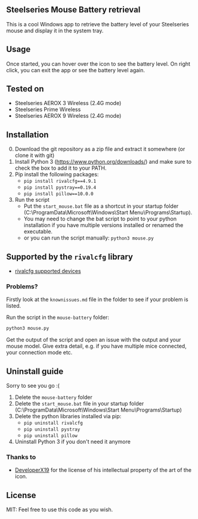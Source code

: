 ## Steelseries Mouse Battery retrieval

This is a cool Windows app to retrieve the battery level of your Steelseries
mouse and display it in the system tray.

## Usage

Once started, you can hover over the icon to see the battery level. On right
click, you can exit the app or see the battery level again.

## Tested on

- Steelseries AEROX 3 Wireless (2.4G mode)
- Steelseries Prime Wireless
- Steelseries AEROX 9 Wireless (2.4G mode)

## Installation

0. Download the git repository as a zip file and extract it somewhere (or clone
   it with git)
1. Install Python 3 (https://www.python.org/downloads/) and make sure to check
   the box to add it to your PATH.
2. Pip install the following packages:
   - `pip install rivalcfg==4.9.1`
   - `pip install pystray==0.19.4`
   - `pip install pillow==10.0.0`
3. Run the script
   - Put the `start_mouse.bat` file as a shortcut in your startup folder
     (C:\ProgramData\Microsoft\Windows\Start Menu\Programs\Startup).
   - You may need to change the bat script to point to your python installation
     if you have multiple versions installed or renamed the executable.
   - or you can run the script manually: `python3 mouse.py`

## Supported by the `rivalcfg` library

- [rivalcfg supported devices](https://flozz.github.io/rivalcfg/devices/index.html)

### Problems?

Firstly look at the `knownissues.md` file in the folder to see if your problem is listed.

Run the script in the `mouse-battery` folder:

```sh
python3 mouse.py
```

Get the output of the script and open an issue with the output and your mouse
model. Give extra detail, e.g. if you have multiple mice connected, your
connection mode etc.

## Uninstall guide
Sorry to see you go :(
1. Delete the `mouse-battery` folder
2. Delete the `start_mouse.bat` file in your startup folder
   (C:\ProgramData\Microsoft\Windows\Start Menu\Programs\Startup)
3. Delete the python libraries installed via pip:
   - `pip uninstall rivalcfg`
   - `pip uninstall pystray`
   - `pip uninstall pillow`
4. Uninstall Python 3 if you don't need it anymore

### Thanks to

- [DeveloperX19](https://github.com/DeveloperX19) for the license of his
  intellectual property of the art of the icon.

## License

MIT: Feel free to use this code as you wish.
